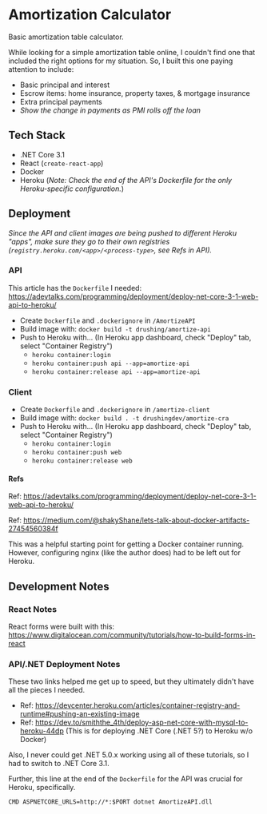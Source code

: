 # Amortization Calculator

Basic amortization table calculator.

While looking for a simple amortization table online, I couldn't find one that included the right options for my situation. So, I built this one paying attention to include:

- Basic principal and interest
- Escrow items: home insurance, property taxes, & mortgage insurance
- Extra principal payments
- _Show the change in payments as PMI rolls off the loan_


## Tech Stack

- .NET Core 3.1
- React (`create-react-app`)
- Docker
- Heroku (_Note: Check the end of the API's Dockerfile for the only Heroku-specific configuration._)


## Deployment

_Since the API and client images are being pushed to different Heroku "apps", make sure they go to their own registries (`registry.heroku.com/<app>/<process-type>`, see Refs in API)._

### API

This article has the `Dockerfile` I needed: https://adevtalks.com/programming/deployment/deploy-net-core-3-1-web-api-to-heroku/

- Create `Dockerfile` and `.dockerignore` in `/AmortizeAPI`
- Build image with: `docker build -t drushing/amortize-api`
- Push to Heroku with... (In Heroku app dashboard, check "Deploy" tab, select "Container Registry")
  - `heroku container:login`
  - `heroku container:push api --app=amortize-api`
  - `heroku container:release api --app=amortize-api`

### Client

- Create `Dockerfile` and `.dockerignore` in `/amortize-client`
- Build image with: `docker build . -t drushingdev/amortize-cra`
- Push to Heroku with... (In Heroku app dashboard, check "Deploy" tab, select "Container Registry")
  - `heroku container:login`
  - `heroku container:push web`
  - `heroku container:release web`

#### Refs

Ref: https://adevtalks.com/programming/deployment/deploy-net-core-3-1-web-api-to-heroku/

Ref: https://medium.com/@shakyShane/lets-talk-about-docker-artifacts-27454560384f

This was a helpful starting point for getting a Docker container running. However, configuring nginx (like the author does) had to be left out for Heroku.



## Development Notes

### React Notes

React forms were built with this: https://www.digitalocean.com/community/tutorials/how-to-build-forms-in-react


### API/.NET Deployment Notes

These two links helped me get up to speed, but they ultimately didn't have all the pieces I needed.

- Ref: https://devcenter.heroku.com/articles/container-registry-and-runtime#pushing-an-existing-image
- Ref: https://dev.to/smiththe_4th/deploy-asp-net-core-with-mysql-to-heroku-44dp (This is for deploying .NET Core (.NET 5?) to Heroku w/o Docker)

Also, I never could get .NET 5.0.x working using all of these tutorials, so I had to switch to .NET Core 3.1.

Further, this line at the end of the `Dockerfile` for the API was crucial for Heroku, specifically.

```
CMD ASPNETCORE_URLS=http://*:$PORT dotnet AmortizeAPI.dll
```